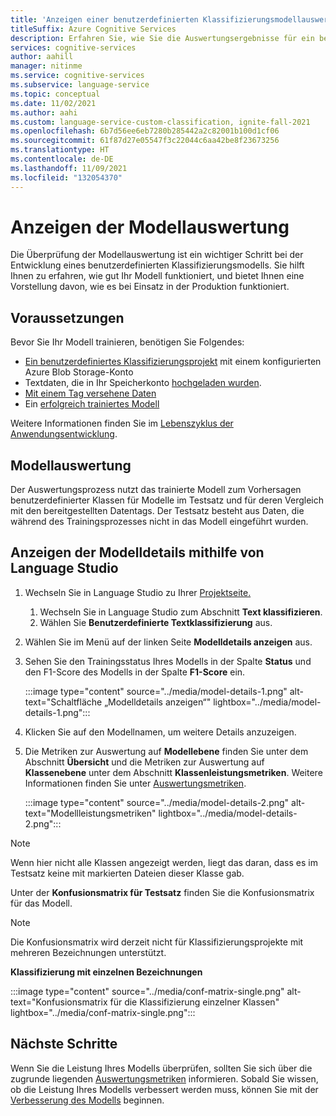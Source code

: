 ```yaml
---
title: 'Anzeigen einer benutzerdefinierten Klassifizierungsmodellauswertung: Azure Cognitive Services'
titleSuffix: Azure Cognitive Services
description: Erfahren Sie, wie Sie die Auswertungsergebnisse für ein benutzerdefiniertes Klassifizierungsmodell anzeigen.
services: cognitive-services
author: aahill
manager: nitinme
ms.service: cognitive-services
ms.subservice: language-service
ms.topic: conceptual
ms.date: 11/02/2021
ms.author: aahi
ms.custom: language-service-custom-classification, ignite-fall-2021
ms.openlocfilehash: 6b7d56ee6eb7280b285442a2c82001b100d1cf06
ms.sourcegitcommit: 61f87d27e05547f3c22044c6aa42be8f23673256
ms.translationtype: HT
ms.contentlocale: de-DE
ms.lasthandoff: 11/09/2021
ms.locfileid: "132054370"
---
```

# <a name="view-the-model-evaluation"></a>Anzeigen der Modellauswertung

Die Überprüfung der Modellauswertung ist ein wichtiger Schritt bei der Entwicklung eines benutzerdefinierten Klassifizierungsmodells. Sie hilft Ihnen zu erfahren, wie gut Ihr Modell funktioniert, und bietet Ihnen eine Vorstellung davon, wie es bei Einsatz in der Produktion funktioniert. 


## <a name="prerequisites"></a>Voraussetzungen

Bevor Sie Ihr Modell trainieren, benötigen Sie Folgendes:
* [Ein benutzerdefiniertes Klassifizierungsprojekt](create-project.md) mit einem konfigurierten Azure Blob Storage-Konto 
* Textdaten, die in Ihr Speicherkonto [hochgeladen wurden](create-project.md#prepare-training-data).
* [Mit einem Tag versehene Daten](tag-data.md)
* Ein [erfolgreich trainiertes Modell](train-model.md)

Weitere Informationen finden Sie im [Lebenszyklus der Anwendungsentwicklung](../overview.md#project-development-lifecycle).

## <a name="model-evaluation"></a>Modellauswertung

Der Auswertungsprozess nutzt das trainierte Modell zum Vorhersagen benutzerdefinierter Klassen für Modelle im Testsatz und für deren Vergleich mit den bereitgestellten Datentags. Der Testsatz besteht aus Daten, die während des Trainingsprozesses nicht in das Modell eingeführt wurden. 

## <a name="view-the-model-details-using-language-studio"></a>Anzeigen der Modelldetails mithilfe von Language Studio

1. Wechseln Sie in Language Studio zu Ihrer [Projektseite.](https://aka.ms/languageStudio)
    1. Wechseln Sie in Language Studio zum Abschnitt **Text klassifizieren**.
    2. Wählen Sie **Benutzerdefinierte Textklassifizierung** aus. 

2. Wählen Sie im Menü auf der linken Seite **Modelldetails anzeigen** aus.

3. Sehen Sie den Trainingsstatus Ihres Modells in der Spalte **Status** und den F1-Score des Modells in der Spalte **F1-Score** ein.

    :::image type="content" source="../media/model-details-1.png" alt-text="Schaltfläche „Modelldetails anzeigen“" lightbox="../media/model-details-1.png":::

1. Klicken Sie auf den Modellnamen, um weitere Details anzuzeigen.

2. Die Metriken zur Auswertung auf **Modellebene** finden Sie unter dem Abschnitt **Übersicht** und die Metriken zur Auswertung auf **Klassenebene** unter dem Abschnitt **Klassenleistungsmetriken**. Weitere Informationen finden Sie unter [Auswertungsmetriken](../concepts/evaluation.md#model-level-and-class-level-evaluation-metrics).

    :::image type="content" source="../media/model-details-2.png" alt-text="Modellleistungsmetriken" lightbox="../media/model-details-2.png":::

> [!NOTE]
> Wenn hier nicht alle Klassen angezeigt werden, liegt das daran, dass es im Testsatz keine mit markierten Dateien dieser Klasse gab.

Unter der **Konfusionsmatrix für Testsatz** finden Sie die Konfusionsmatrix für das Modell.

> [!NOTE]
> Die Konfusionsmatrix wird derzeit nicht für Klassifizierungsprojekte mit mehreren Bezeichnungen unterstützt.

**Klassifizierung mit einzelnen Bezeichnungen**

:::image type="content" source="../media/conf-matrix-single.png" alt-text="Konfusionsmatrix für die Klassifizierung einzelner Klassen" lightbox="../media/conf-matrix-single.png":::

<!-- **Multiple Label Classification**

:::image type="content" source="../media/conf-matrix-multi.png" alt-text="Confusion matrix for multiple class classification" lightbox="../media/conf-matrix-multi.png"::: -->

## <a name="next-steps"></a>Nächste Schritte

Wenn Sie die Leistung Ihres Modells überprüfen, sollten Sie sich über die zugrunde liegenden [Auswertungsmetriken](../concepts/evaluation.md) informieren. Sobald Sie wissen, ob die Leistung Ihres Modells verbessert werden muss, können Sie mit der [Verbesserung des Modells](improve-model.md) beginnen.
